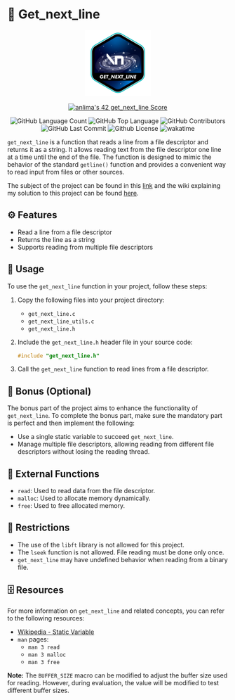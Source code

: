 # :page_facing_up: Get_next_line 

<div align=center>

  ![badge](https://raw.githubusercontent.com/angelamcosta/angelamcosta/main/42_badges/get_next_linee.png)

  [![anlima's 42 get_next_line Score](https://badge42.vercel.app/api/v2/cl9oe5ogt00110fm6h34z9iu9/project/2860461)](https://github.com/JaeSeoKim/badge42)
</div>

<div align=center>
  <img alt="GitHub Language Count" src="https://img.shields.io/github/languages/count/angelamcosta/get_next_line" /> <img alt="GitHub Top Language" src="https://img.shields.io/github/languages/top/angelamcosta/get_next_line" /> <img alt="GitHub Contributors" src="https://img.shields.io/github/contributors/angelamcosta/get_next_line" /> <img alt="GitHub Last Commit" src="https://img.shields.io/github/last-commit/angelamcosta/get_next_line" />  <img alt="Github License" src="https://img.shields.io/github/license/angelamcosta/get_next_line" /> <img alt="wakatime" src="https://wakatime.com/badge/user/0c29d5b3-c30b-4e1a-ad07-2da3bd4f7e05/project/154bda21-dcba-4f9b-903a-09cebb8771dd.svg" />
</div>

`get_next_line` is a function that reads a line from a file descriptor and returns it as a string. It allows reading text from the file descriptor one line at a time until the end of the file. The function is designed to mimic the behavior of the standard `getline()` function and provides a convenient way to read input from files or other sources.

The subject of the project can be found in this [link](https://raw.githubusercontent.com/angelamcosta/get_next_line/main/en.subject.pdf) and the wiki explaining my solution to this project can be found [here](https://github.com/angelamcosta/get_next_line/wiki).

## ⚙️ Features
- Read a line from a file descriptor
- Returns the line as a string
- Supports reading from multiple file descriptors

## 🚀 Usage
To use the `get_next_line` function in your project, follow these steps:

1. Copy the following files into your project directory:
   - `get_next_line.c`
   - `get_next_line_utils.c`
   - `get_next_line.h`

2. Include the `get_next_line.h` header file in your source code:
   ```c
   #include "get_next_line.h"
   ```

3. Call the `get_next_line` function to read lines from a file descriptor.

## 🎉 Bonus (Optional)
The bonus part of the project aims to enhance the functionality of `get_next_line`. To complete the bonus part, make sure the mandatory part is perfect and then implement the following:

- Use a single static variable to succeed `get_next_line`.
- Manage multiple file descriptors, allowing reading from different file descriptors without losing the reading thread.

## 📗 External Functions
- `read`: Used to read data from the file descriptor.
- `malloc`: Used to allocate memory dynamically.
- `free`: Used to free allocated memory.

## 🚫 Restrictions
- The use of the `libft` library is not allowed for this project.
- The `lseek` function is not allowed. File reading must be done only once.
- `get_next_line` may have undefined behavior when reading from a binary file.

## 🗄️ Resources
For more information on `get_next_line` and related concepts, you can refer to the following resources:

- [Wikipedia - Static Variable](https://en.wikipedia.org/wiki/Static_variable)
- `man` pages:
  - `man 3 read`
  - `man 3 malloc`
  - `man 3 free`

**Note:** The `BUFFER_SIZE` macro can be modified to adjust the buffer size used for reading. However, during evaluation, the value will be modified to test different buffer sizes.
